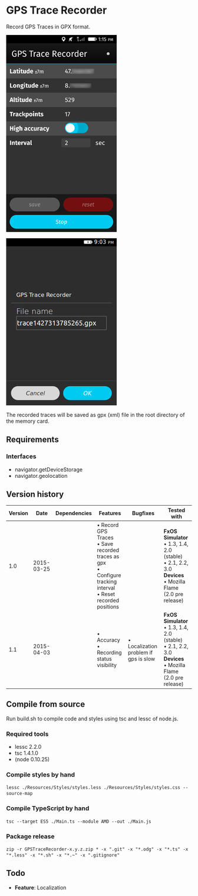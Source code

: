 GPS Trace Recorder
==================

Record GPS Traces in GPX format.

![Recording screenshot](Documentation/screen1.png)

![Saving to file screenshot](Documentation/screen2.png)

The recorded traces will be saved as gpx (xml) file in the root directory of the memory card.


Requirements
------------

### Interfaces

* navigator.getDeviceStorage
* navigator.geolocation


Version history
---------------

Version | Date          | Dependencies      | Features	| Bugfixes   | Tested with
---	    |---		    |---				|---		|---         |---
1.0	| 2015-03-25		|                   | &bull; Record GPS Traces<br />&bull; Save recorded traces as gpx<br />&bull; Configure tracking interval<br />&bull; Reset recorded positions | | **FxOS Simulator**<br /> &bull; 1.3, 1.4, 2.0 (stable)<br />&bull; 2.1, 2.2, 3.0<br />**Devices**<br />&bull; Mozilla Flame (2.0 pre release)
1.1	| 2015-04-03		|                   | &bull; Accuracy<br />&bull; Recording status visibility | &bull; Localization problem if gps is slow | **FxOS Simulator**<br /> &bull; 1.3, 1.4, 2.0 (stable)<br />&bull; 2.1, 2.2, 3.0<br />**Devices**<br />&bull; Mozilla Flame (2.0 pre release)


Compile from source
-------------------

Run build.sh to compile code and styles using tsc and lessc of node.js.

### Required tools

* lessc 2.2.0
* tsc 1.4.1.0
* (node 0.10.25)


### Compile styles by hand

```shell
lessc ./Resources/Styles/styles.less ./Resources/Styles/styles.css --source-map
```


### Compile TypeScript by hand

```shell
tsc --target ES5 ./Main.ts --module AMD --out ./Main.js
```


### Package release

```shell
zip -r GPSTraceRecorder-x.y.z.zip * -x ".git" -x "*.odg" -x "*.ts" -x "*.less" -x "*.sh" -x "*.~" -x ".gitignore"
```


Todo
----

* **Feature**: Localization

